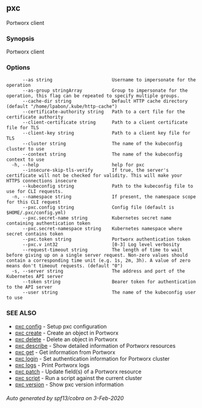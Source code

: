 ## pxc

Portworx client

### Synopsis

Portworx client

### Options

```
      --as string                      Username to impersonate for the operation
      --as-group stringArray           Group to impersonate for the operation, this flag can be repeated to specify multiple groups.
      --cache-dir string               Default HTTP cache directory (default "/home/lpabon/.kube/http-cache")
      --certificate-authority string   Path to a cert file for the certificate authority
      --client-certificate string      Path to a client certificate file for TLS
      --client-key string              Path to a client key file for TLS
      --cluster string                 The name of the kubeconfig cluster to use
      --context string                 The name of the kubeconfig context to use
  -h, --help                           help for pxc
      --insecure-skip-tls-verify       If true, the server's certificate will not be checked for validity. This will make your HTTPS connections insecure
      --kubeconfig string              Path to the kubeconfig file to use for CLI requests.
  -n, --namespace string               If present, the namespace scope for this CLI request
      --pxc.config string              Config file (default is $HOME/.pxc/config.yml)
      --pxc.secret-name string         Kubernetes secret name containing authentication token
      --pxc.secret-namespace string    Kubernetes namespace where secret contains token
      --pxc.token string               Portworx authentication token
      --pxc.v int32                    [0-3] Log level verbosity
      --request-timeout string         The length of time to wait before giving up on a single server request. Non-zero values should contain a corresponding time unit (e.g. 1s, 2m, 3h). A value of zero means don't timeout requests. (default "0")
  -s, --server string                  The address and port of the Kubernetes API server
      --token string                   Bearer token for authentication to the API server
      --user string                    The name of the kubeconfig user to use
```

### SEE ALSO

* [pxc config](pxc_config.md)	 - Setup pxc configuration
* [pxc create](pxc_create.md)	 - Create an object in Portworx
* [pxc delete](pxc_delete.md)	 - Delete an object in Portworx
* [pxc describe](pxc_describe.md)	 - Show detailed information of Portworx resources
* [pxc get](pxc_get.md)	 - Get information from Portworx
* [pxc login](pxc_login.md)	 - Set authentication information for Portworx cluster
* [pxc logs](pxc_logs.md)	 - Print Portworx logs
* [pxc patch](pxc_patch.md)	 - Update field(s) of a Portworx resource
* [pxc script](pxc_script.md)	 - Run a script against the current cluster
* [pxc version](pxc_version.md)	 - Show pxc version information

###### Auto generated by spf13/cobra on 3-Feb-2020
